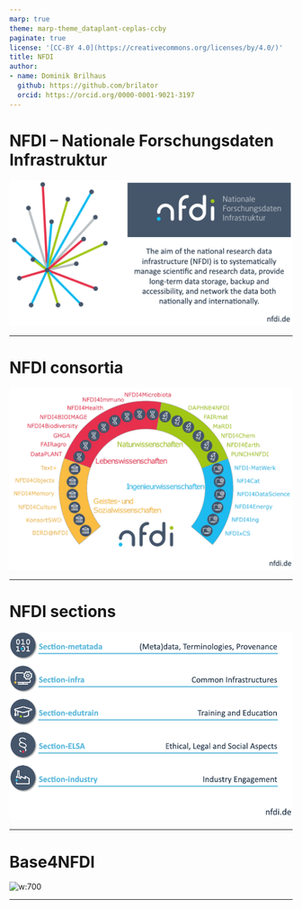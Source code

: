 ```yaml
---
marp: true
theme: marp-theme_dataplant-ceplas-ccby
paginate: true
license: '[CC-BY 4.0](https://creativecommons.org/licenses/by/4.0/)'
title: NFDI
author:
- name: Dominik Brilhaus
  github: https://github.com/brilator
  orcid: https://orcid.org/0000-0001-9021-3197
---
```


# NFDI &ndash; Nationale Forschungsdaten Infrastruktur

![w:800](./../../../img/nfdi.drawio.png)

---

# NFDI consortia

![w:800](./../../../img/nfdi-consortia.drawio.png)

---

# NFDI sections

![w:700](././../../../img/nfdi-sections.drawio.png)

---

# Base4NFDI

![w:700](./../../../img/Base4NFDI_Intro_Poster-RDA-2024_JanderRitter-excerpt.png)

---

